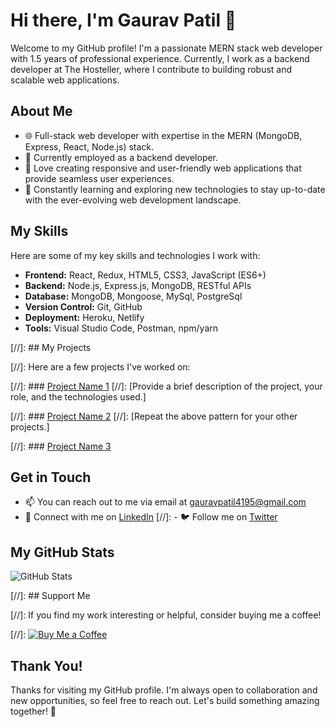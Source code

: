 # Hi there, I'm Gaurav Patil 👋

Welcome to my GitHub profile! I'm a passionate MERN stack web developer with 1.5 years of professional experience. Currently, I work as a backend developer at The Hosteller, where I contribute to building robust and scalable web applications.

## About Me

- 🌐 Full-stack web developer with expertise in the MERN (MongoDB, Express, React, Node.js) stack.
- 💼 Currently employed as a backend developer.
- 🚀 Love creating responsive and user-friendly web applications that provide seamless user experiences.
- 🌱 Constantly learning and exploring new technologies to stay up-to-date with the ever-evolving web development landscape.

## My Skills

Here are some of my key skills and technologies I work with:

- **Frontend:** React, Redux, HTML5, CSS3, JavaScript (ES6+)
- **Backend:** Node.js, Express.js, MongoDB, RESTful APIs
- **Database:** MongoDB, Mongoose, MySql, PostgreSql
- **Version Control:** Git, GitHub
- **Deployment:** Heroku, Netlify
- **Tools:** Visual Studio Code, Postman, npm/yarn

[//]: ## My Projects

[//]: Here are a few projects I've worked on:

[//]: ### [Project Name 1](link-to-project-1)
[//]: [Provide a brief description of the project, your role, and the technologies used.]

[//]: ### [Project Name 2](link-to-project-2)
[//]: [Repeat the above pattern for your other projects.]

[//]: ### [Project Name 3](link-to-project-3)

## Get in Touch

- 📫 You can reach out to me via email at gauravpatil4195@gmail.com
- 💬 Connect with me on [LinkedIn](https://www.linkedin.com/in/gauravpatil4195)
[//]: - 🐦 Follow me on [Twitter](https://twitter.com/yourusername)

## My GitHub Stats

![GitHub Stats](https://github-readme-stats.vercel.app/api?username=gauravp95&show_icons[//]:=true)

[//]: ## Support Me

[//]: If you find my work interesting or helpful, consider buying me a coffee!

[//]: [![Buy Me a Coffee](https://img.shields.io/badge/Buy%20Me%20a%20Coffee-Donate-%23FF813F)](link-to-coffee-donation-page)

## Thank You!

Thanks for visiting my GitHub profile. I'm always open to collaboration and new opportunities, so feel free to reach out. Let's build something amazing together! 🚀
